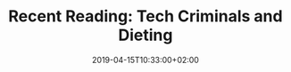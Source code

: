 ---
layout: reading_list
title: "Recent Reading: Tech Criminals and Dieting"
excerpt: "My recent reading included tech world crimes, diet advice, and airships."
type: reading_list
date: 2019-04-15T10:33:00+02:00
books:
  - id: payne-economists-diet
    note: >
      I heard about this from [Richard Littauer’s newsletter](https://www.burntfen.com). It has the frequent mass-market non-fiction problem of feeling like the concept is being stretched to fill the format, but sometimes there is something to be said for being forced to sit with the repetition of a concept that is intended to be behavior changing. There is a difference between understanding an idea and internalizing it, and I can understand that I may have internalized more of the very straightforward ideas presented here by having them repeated to me than I might have had I allowed myself to skim for the bullet points. That said, it is possible to boil this worldview down to some very basic ideas: choose a single metric (weight) and measure it consistently (daily), eat less, and limit variety as a response to the problems of eating in an age of abundance. The authors’ persepective comes from pursuing pretty aggressive weight loss from a background of relatively poor eating habits. My interest is primarily in maintaining a consistent weight (or perhaps light weight loss). With a relatively aggressive running regimen, I have a history of eating large portions on days of long runs. This way of eating becomes habit during periods of relatively extreme exertion and then persists into lighter phases of my training schedule. The focus here on correlating measurement and observation to restrictions on food quantity I think can be helpful in helping to smooth this pattern out.
  - id: carreyrou-bad-blood
    note: > 
      I listened to this as an audiobook and found it very interesting. It is (unsurprisingly) the best bit of media I have encountered on the Theranos debacle. I particularly appreciated the matter-of-fact presentation that allows the words and actions of the Theranos leadership to speak for themselves. There’s little benefit to rehashing the general outline of this well-covered story here, but this book is definitely essential reading for anyone with more than a passing interest in the subject.
  - id: johnston-stealing-life
    note: >
      It took me a little bit to get interested in this because the setting and characters felt a little generic and shallow, but it becomes clear that the focus is on building tightly constructed thriller. Approached from that angle, this is an engrossing, quick read. You can feel a very strong intentionality in the planning and plotting that I think belies Johnston’s experience as a comics writer.
  - id: ratliff-mastermind
    note: >
      Unfortunately I listened to this as an audiobook while participating in the Rotterdam Marathon which I did not finish, so I had some negative associations with returning to it to finish it up. It’s a very compelling story, and I can identify with Ratliff’s curiosity about Le Roux’s trajectory having also come of age at a similar time in the history of the Internet with a similar interest in computers and a similar distrust of authority. So much of Le Roux’s behavior is horrific, but Ratliff does an admirable job of exploring him as a figure in the context of a particular set of technological, geopolitical, and economic realities rather than simply indulging in a sensational account of his transgressions. Similarly, the epilogue presents the ephemerality of Le Roux’s power and the smallness of his end in tension with the breadth of the fallout for others while avoiding the simplicity of a straightforward tale of a moral comeuppance.
---